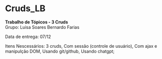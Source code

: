 # Cruds_LB
**Trabalho de Tópicos - 3 Cruds**
<br>
Grupo:  Luisa Soares
        Bernardo Farias

Data de entrega: 07/12

Itens Nescessários:
3 cruds,
Com sessão (controle de usuário),
Com ajax e manipulção DOM,
Usando git/github,
Usando chatgpt;